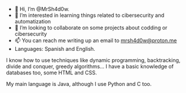 - 👋 Hi, I’m @MrSh4d0w.
- 👀 I’m interested in learning things related to cibersecurity and automatization
- 💞️ I’m looking to collaborate on some projects about codding or cibersecurity
- 📫 You can reach me writing up an email to mrsh4d0w@proton.me
- Languages: Spanish and English.

I know how to use techniques like dynamic programming, backtracking, divide and conquer, greedy algorithms...
I have a basic knowledge of databases too, some HTML and CSS.

My main language is Java, although I use Python and C too. 


<!---
MrSh4d0w/MrSh4d0w is a ✨ special ✨ repository because its `README.md` (this file) appears on your GitHub profile.
You can click the Preview link to take a look at your changes.
--->
